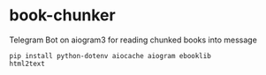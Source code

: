 # book-chunker

Telegram Bot on aiogram3 for reading chunked books into message

<code>pip install python-dotenv aiocache aiogram ebooklib html2text</code>
